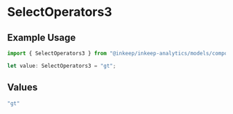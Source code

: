# SelectOperators3

## Example Usage

```typescript
import { SelectOperators3 } from "@inkeep/inkeep-analytics/models/components";

let value: SelectOperators3 = "gt";
```

## Values

```typescript
"gt"
```